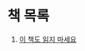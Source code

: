 

# 책 목록

1. [이 책도 읽지 마세요](https://github.com/TaeHyoungKwon/TIL/blob/master/books/이_책도_읽지_마세요.md#이-책도-읽지-마세요---창의적인-사람을-위한-시간-관리법)

